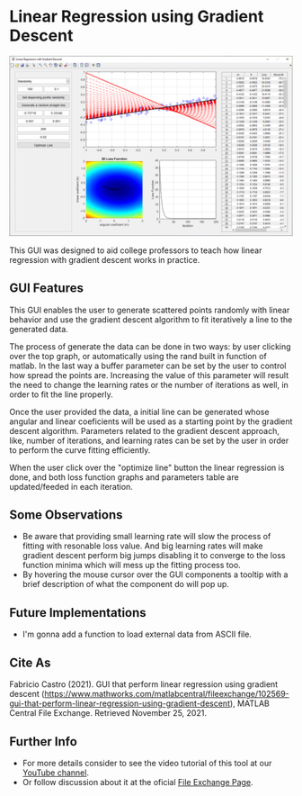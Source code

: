 # Linear Regression using Gradient Descent

![overview](https://github.com/fcastro25/Linear-regression-using-gradient-descent/blob/main/Sem%20t%C3%ADtulo.png?raw=true)

This GUI was designed to aid college professors to teach how linear regression with gradient descent works in practice.

## GUI Features

This GUI enables the user to generate scattered points randomly with linear behavior and use the gradient descent algorithm to fit iteratively a line to the generated data.

The process of generate the data can be done in two ways: by user clicking over the top graph, or automatically using the rand built in function of matlab. In the last way a buffer parameter can be set by the user to control how spread the points are. Increasing the value of this parameter will result the need to change the learning rates or the number of iterations as well, in order to fit the line properly.

Once the user provided the data, a initial line can be generated whose angular and linear coeficients will be used as a starting point by the gradient descent algorithm. Parameters related to the gradient descent approach, like, number of iterations, and learning rates can be set by the user in order to perform the curve fitting efficiently.

When the user click over the "optimize line" button the linear regression is done, and both loss function graphs and parameters table are updated/feeded in each iteration.

## Some Observations

- Be aware that providing small learning rate will slow the process of fitting with resonable loss value. And big learning rates will make gradient descent perform big jumps disabling it to converge to the loss function minima which will mess up the fitting process too.
- By hovering the mouse cursor over the GUI components a tooltip with a brief description of what the component do will pop up.

## Future Implementations

- I'm gonna add a function to load external data from ASCII file.

## Cite As

Fabricio Castro (2021). GUI that perform linear regression using gradient descent (https://www.mathworks.com/matlabcentral/fileexchange/102569-gui-that-perform-linear-regression-using-gradient-descent), MATLAB Central File Exchange. Retrieved November 25, 2021.

## Further Info

- For more details consider to see the video tutorial of this tool at our [YouTube channel](https://youtu.be/hTnJUbHeZ8A).
- Or follow discussion about it at the oficial [File Exchange Page](https://www.mathworks.com/matlabcentral/fileexchange/102569-gui-that-perform-linear-regression-using-gradient-descent).
